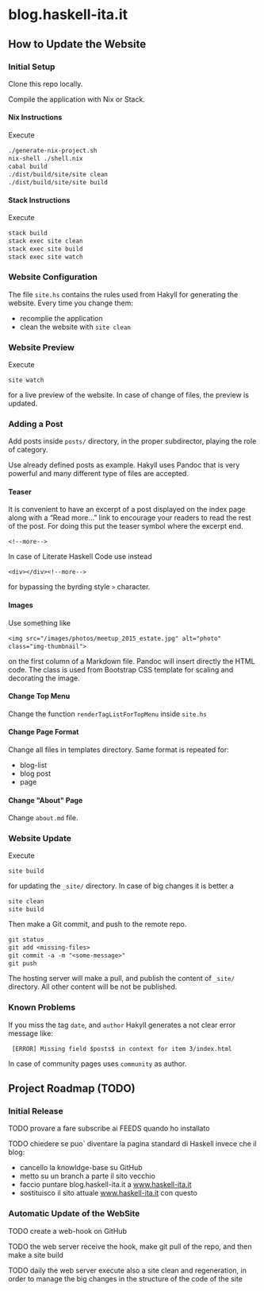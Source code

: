 # blog.haskell-ita.it

## How to Update the Website

### Initial Setup

Clone this repo locally.

Compile the application with Nix or Stack.

#### Nix Instructions

Execute

    ./generate-nix-project.sh
    nix-shell ./shell.nix
    cabal build
    ./dist/build/site/site clean
    ./dist/build/site/site build

#### Stack Instructions

Execute

    stack build
    stack exec site clean
    stack exec site build
    stack exec site watch

### Website Configuration

The file `site.hs` contains the rules used from Hakyll for generating the website. Every time you change them:

* recomplie the application
* clean the website with `site clean`

### Website Preview

Execute

    site watch

for a live preview of the website. In case of change of files, the preview is updated.

### Adding a Post

Add posts inside `posts/` directory, in the proper subdirector, playing the role of category.

Use already defined posts as example. Hakyll uses Pandoc that is very powerful and many different type of files are accepted.

#### Teaser

It is convenient to have an excerpt of a post displayed on the index page along with a “Read more…” link to encourage your readers to read the rest of the post. For doing this put the teaser symbol where the excerpt end.

    <!--more-->

In case of Literate Haskell Code use instead

    <div></div><!--more-->

for bypassing the byrding style `>` character.

#### Images

Use something like

    <img src="/images/photos/meetup_2015_estate.jpg" alt="photo" class="img-thumbnail">

on the first column of a Markdown file. Pandoc will insert directly the HTML code. The class is used from Bootstrap CSS template for scaling and decorating the image.

#### Change Top Menu

Change the function `renderTagListForTopMenu` inside `site.hs`

#### Change Page Format

Change all files in templates directory. Same format is repeated for:

* blog-list
* blog post
* page

#### Change "About" Page

Change `about.md` file.

### Website Update

Execute

    site build

for updating the `_site/` directory. In case of big changes it is better a

    site clean
    site build

Then make a Git commit, and push to the remote repo.

    git status
    git add <missing-files>
    git commit -a -m "<some-message>"
    git push

The hosting server will make a pull, and publish the content of `_site/` directory. All other content will be not be published.

### Known Problems

If you miss the tag `date`, and `author` Hakyll generates a not clear error message like:

     [ERROR] Missing field $posts$ in context for item 3/index.html

In case of community pages uses `community` as author.

## Project Roadmap (TODO)

### Initial Release

TODO provare a fare subscribe ai FEEDS quando ho installato

TODO chiedere se puo` diventare la pagina standard di Haskell invece che il blog:
* cancello la knowldge-base su GitHub
* metto su un branch a parte il sito vecchio
* faccio puntare blog.haskell-ita.it a www.haskell-ita.it
* sostituisco il sito attuale www.haskell-ita.it con questo

### Automatic Update of the WebSite

TODO create a web-hook on GitHub

TODO the web server receive the hook, make git pull of the repo, and then make a site build

TODO daily the web server execute also a site clean and regeneration, in order to manage the big changes in the structure of the code of the site

